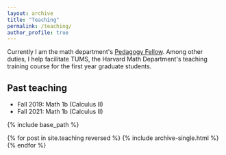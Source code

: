 ```yaml
---
layout: archive
title: "Teaching"
permalink: /teaching/
author_profile: true
---
```


Currently I am the math department's [Pedagogy Fellow](https://bokcenter.harvard.edu/people/gwyneth-moreland). Among other duties, I help facilitate TUMS, the Harvard Math Department's teaching training course for the first year graduate students.

Past teaching
------
* Fall 2019: Math 1b (Calculus II)
* Fall 2021: Math 1b (Calculus II)


{% include base_path %}

{% for post in site.teaching reversed %}
  {% include archive-single.html %}
{% endfor %}
